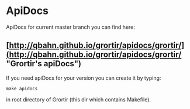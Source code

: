 # ApiDocs


ApiDocs for current master branch you can find here:

## [http://qbahn.github.io/grortir/apidocs/grortir/](http://qbahn.github.io/grortir/apidocs/grortir/ "Grortir's apiDocs")

If you need apiDocs for your version you can create it by typing:
```
make apidocs
```
in root directory of Grortir (this dir which contains Makefile).